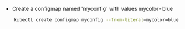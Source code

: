 - Create a configmap named 'myconfig' with values mycolor=blue

```bash
    kubectl create configmap myconfig --from-literal=mycolor=blue
```